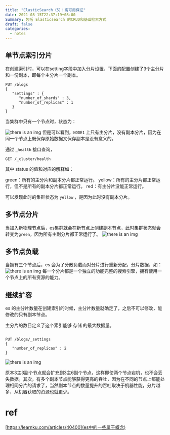 ```yaml
---
title: "ElasticSearch（5）：高可用保证"
date: 2021-08-15T22:37:19+08:00
Summary: 包括 Elasticsearch 的CRUD和基础检索方式
draft: false
categories:
  - notes
---
```


## 单节点索引分片

在创建索引时，可以在setting字段中加入分片设置，下面的配置创建了3个主分片和一份副本，即每个主分片一个副本。

```
PUT /blogs
{
   "settings" : {
      "number_of_shards" : 3,
      "number_of_replicas" : 1
   }
}
```

当集群中只有一个节点时，状态为：

![there is an img](https://blog-1256435232.cos.ap-shanghai.myqcloud.com/cnblog/Pasted_image_20210819190821.png)
但是可以看到，`NODE1` 上只有主分片，没有副本分片，因为在同一个节点上既保存原始数据又保存副本是没有意义的。

通过 `_health` 接口查询，
```
GET /_cluster/health
```

其中 status 的值和对应的解释如：

green：所有的主分片和副本分片都正常运行。
yellow：所有的主分片都正常运行，但不是所有的副本分片都正常运行。
red：有主分片没能正常运行。

可以发现此时的集群状态为 `yellow` ，是因为此时没有副本分片。


## 多节点分片

当加入新物理节点后，es集群就会在新节点上创建副本节点，此时集群状态就会转变为`green`，因为所有主副分片都正常运行了。
![there is an img](https://blog-1256435232.cos.ap-shanghai.myqcloud.com/cnblog/Pasted_image_20210819191400.png)
## 多节点负载
当拥有三个节点后，es 会为了分散负载而对分片进行重新分配，分片数据，如：
![there is an img](https://blog-1256435232.cos.ap-shanghai.myqcloud.com/cnblog/Pasted_image_20210819193032.png)
每一个分片都是一个独立的功能完整的搜索引擎，拥有使用一个节点上的所有资源的能力。

## 继续扩容

es 的主分片数量在创建索引的时候，主分片数量就确定了，之后不可以修改，能修改的只有副本节点。

主分片的数目定义了这个索引能够 存储 的最大数据量。

```

PUT /blogs/_settings
{
   "number_of_replicas" : 2
}
```


![there is an img](https://blog-1256435232.cos.ap-shanghai.myqcloud.com/cnblog/Pasted_image_20210819200815.png)

原本3主3副个节点就会扩充到3主6副个节点，这样即使两个节点宕机，也不会丢失数据。其次，有多个副本节点能够获得更高的吞吐，因为在不同的节点上都能处理相同分片的请求了，当然副本节点的数量提升的吞吐取决于机器性能，分片越多，从机器获取的资源也就更少。


# ref
[https://learnku.com/articles/40400](es中的一些属于概念)
